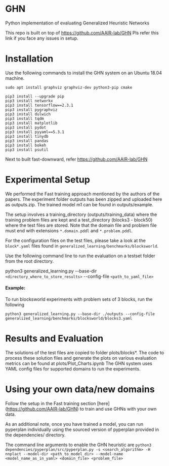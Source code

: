 # GHN
Python implementation of evaluating Generalized Heuristic Networks

This repo is built on top of https://github.com/AAIR-lab/GHN Pls refer this link if you face any issues in setup.

# Installation

Use the following commands to install the GHN system on an Ubuntu 18.04 machine.

    sudo apt install graphviz graphviz-dev python3-pip cmake

    pip3 install --upgrade pip
    pip3 install networkx
    pip3 install tensorflow==2.3.1
    pip3 install pygraphviz
    pip3 install dulwich
    pip3 install tqdm
    pip3 install matplotlib
    pip3 install pydot
    pip3 install pyyaml==5.3.1
    pip3 install tinydb
    pip3 install pandas
    pip3 install bokeh
    pip3 install psutil

Next to built fast-downward, refer https://github.com/AAIR-lab/GHN

# Experimental Setup

We performed the Fast training approach mentioned by the authors of the papers. The experiment folder outputs has been zipped and uploaded here as outputs.zip. The trained model m1 can be found in outputs/example.

The setup involves a training_directory (outputs/training_data) where the training problem files are kept and a test_directory (blocks3 - block50) where the test files are stored. Note that the domain file and problem file must end with extensions `*.domain.pddl` and `*.problem.pddl`.

For the configuration files on the test files, please take a look at the `block*.yaml` files found in `generalized_learning/benchmarks/blocksworld`.

Use the following command line to run the evaluation on a testset folder from the root directory.

python3 generalized_learning.py --base-dir `<directory_where_to_store_results>` --config-file `<path_to_yaml_file>`

#### Example:

To run blocksworld experiments with problem sets of 3 blocks, run the following

`python3 generalized_learning.py --base-dir ./outputs --config-file generalized_learning/benchmarks/blocksworld/blocks3.yaml`

# Results and Evaluation

The solutions of the test files are copied to folder plots/blocks*. The code to process these solution files and generate the plots on various evaluation metrics can be found at plots/Plot_Charts.ipynb The GHN system uses YAML config files for supported domains to run the experiments.

# Using your own data/new domains
Follow the setup in the Fast training section [here] (https://github.com/AAIR-lab/GHN) to train and use GHNs with your own data.

As an additional note, once you have trained a model, you can run pyperplan individually using the sourced version of pyperplan provided in the dependencies/ directory.

The command line arguments to enable the GHN heuristic are `python3 dependencies/pyperplan/src/pyperplan.py -s <search_algorithm> -H nnplact --model-dir <path_to_model_dir> --model-name <model_name_as_in_yaml> <domain_file> <problem_file>`

